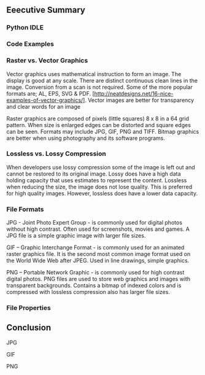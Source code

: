 ## Eeecutive Summary


### Python IDLE
### Code Examples

### Raster vs. Vector Graphics

Vector graphics uses mathematical instruction to form an image.  The display is good at any scale.  There are distinct continuous clean lines in the image. Conversion from a scan is not required.  Some of the more popular formats are; AL, EPS, SVG & PDF.   [http://neatdesigns.net/16-nice-examples-of-vector-graphics/].  Vector images are better for transparency and clear words for an image

Raster graphics are composed of pixels (little squares) 8 x 8 in a 64 grid pattern.  When size is enlarged edges can be distorted and square edges can be seen. Formats may include JPG, GIF, PNG and TIFF. Bitmap graphics are better when using photography and its software programs.


### Lossless vs. Lossy Compression

When developers use lossy compression some of the image is left out and cannot be restored to its original image.  Lossy does have a high data holding capacity that uses estimates to represent the content.  Lossless when reducing the size, the image does not lose quality. This is preferred for high quality images.  However, lossless does have a lower data capacity.

### File Formats

JPG - Joint Photo Expert Group - is commonly used for digital photos without high contrast.  Often used for screenshots, movies and games. A JPG file is a simple graphic image with larger file sizes.

GIF – Graphic Interchange Format - is commonly used for an animated raster graphics file. It is the second most common image format used on the World Wide Web after JPEG.  Used in line drawings, simple graphics.

PNG – Portable Network Graphic - is commonly used for high contrast digital photos. PNG files are used to store web graphics and images with transparent backgrounds. Contains a bitmap of indexed colors and is compressed with lossless compression also has larger file sizes.



### File Properties

## Conclusion









JPG

GIF

PNG
